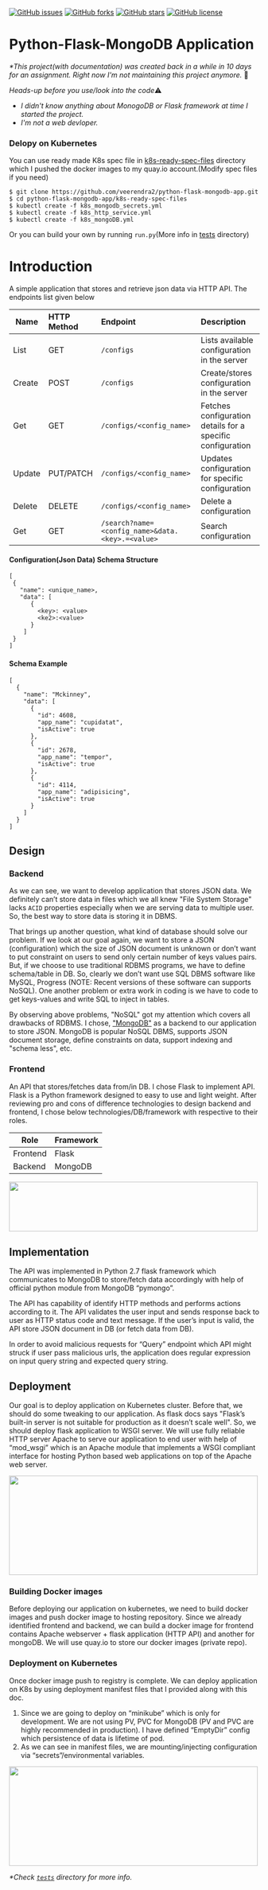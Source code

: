 [![GitHub issues](https://img.shields.io/maintenance/no/2019.svg?style=plastic)](https://img.shields.io/maintenance/no/2019.svg?style=plastic)
[![GitHub forks](https://img.shields.io/github/forks/veerendra2/python-flask-mongodb-app.svg)](https://github.com/veerendra2/python-flask-mongodb-app/network)
[![GitHub stars](https://img.shields.io/github/stars/veerendra2/python-flask-mongodb-app.svg)](https://github.com/veerendra2/python-flask-mongodb-app/stargazers)
[![GitHub license](https://img.shields.io/badge/license-Apache%202-blue.svg)](https://github.com/veerendra2/python-flask-mongodb-app/master/LICENSE)
# Python-Flask-MongoDB Application
_*This project(with documentation) was created back in a while in 10 days for an assignment. Right now I'm not maintaining this project anymore._ :pray: 

_Heads-up before you use/look into the code_:warning:
* _I didn't know anything about MonogoDB or Flask framework at time I started the project._
* _I'm not a web devloper._

### Delopy on Kubernetes
You can use ready made K8s spec file in [k8s-ready-spec-files](https://github.com/veerendra2/python-flask-mongodb-app/tree/master/k8s-ready-spec-files) directory which I pushed the docker images to my quay.io account.(Modify spec files if you need)
```
$ git clone https://github.com/veerendra2/python-flask-mongodb-app.git
$ cd python-flask-mongodb-app/k8s-ready-spec-files
$ kubectl create -f k8s_mongodb_secrets.yml
$ kubectl create -f k8s_http_service.yml
$ kubectl create -f k8s_mongoDB.yml
```
Or you can build your own by running `run.py`(More info in [tests](https://github.com/veerendra2/python-flask-mongodb-app/tree/master/tests) directory)


# Introduction
A simple application that stores and retrieve json data via HTTP API. The endpoints list given below

| Name        | HTTP Method | Endpoint                                         | Description  |
| ----------- |:----------- | :------------------------------------------------| :------------|
| List        | GET         | `/configs`                                       | Lists available configuration in the server |
| Create      | POST        | `/configs`                                       |   Create/stores configuration in the server  |
| Get         | GET         | `/configs/<config_name>`                         |    Fetches configuration details for a specific configuration |
| Update      | PUT/PATCH   | `/configs/<config_name>`                         | Updates configuration for specific configuration |
| Delete      | DELETE      | `/configs/<config_name>`                         |   Delete a configuration   |
| Get         | GET         | `/search?name=<config_name>&data.<key>.=<value>` |  Search configuration  |


#### Configuration(Json Data) Schema Structure
```
[
 {
   "name": <unique_name>,
   "data": [
      {
        <key>: <value>
        <ke2>:<value>
      }
    ]
 }
]
```
#### Schema Example
```
[
  {
    "name": "Mckinney",
    "data": [
      {
        "id": 4608,
        "app_name": "cupidatat",
        "isActive": true
      },
      {
        "id": 2678,
        "app_name": "tempor",
        "isActive": true
      },
      {
        "id": 4114,
        "app_name": "adipisicing",
        "isActive": true
      }
    ]
  }
]
```

## Design
### Backend
As we can see, we want to develop application that stores JSON data. We definitely can’t store data in files which we all knew "File System Storage" lacks `ACID` properties especially when we are serving data to multiple user. So, the best way to store data is storing it in DBMS. 

That brings up another question, what kind of database should solve our problem. If we look at our goal again, we want to store a JSON (configuration) which the size of JSON document is unknown or don’t want to put constraint on users to send only certain number of keys values pairs. But, if we choose to use traditional RDBMS programs, we have to define schema/table in DB. So, clearly we don’t want use SQL DBMS software like MySQL, Progress (NOTE: Recent versions of these software can supports NoSQL). One another problem or extra work in coding is we have to code to get keys-values and write SQL to inject in tables.

By observing above problems, "NoSQL" got my attention which covers all drawbacks of RDBMS. I chose, ["MongoDB"](https://www.mongodb.com/) as a backend to our application to store JSON. MongoDB is popular NoSQL DBMS, supports JSON document storage, define constraints on data, support indexing and "schema less", etc.

### Frontend
An API that stores/fetches data from/in DB. I chose Flask to implement API. Flask is a Python framework designed to easy to use and light weight. 
After reviewing pro and cons of difference technologies to design backend and frontend, I chose below technologies/DB/framework with respective to their roles.

| Role        | Framework | 
| ----------- |:----------| 
| Frontend    | Flask     |
| Backend     | MongoDB   |


<img src="https://raw.githubusercontent.com/veerendra2/python-flask-mongodb-app/master/images/front_back_arch.png" width="500" height="100" />

## Implementation
The API was implemented in Python 2.7 flask framework which communicates to MongoDB to store/fetch data accordingly with help of official python module from MongoDB “pymongo”. 

The API has capability of identify HTTP methods and performs actions according to it. The API validates the user input and sends response back to user as HTTP status code and text message. If the user’s input is valid, the API store JSON document in DB (or fetch data from DB). 

In order to avoid malicious requests for “Query” endpoint which API might struck if user pass malicious urls, the application does regular expression on input query string and expected query string.

## Deployment
Our goal is to deploy application on Kubernetes cluster. Before that, we should do some tweaking to our application. As flask docs says "Flask’s built-in server is not suitable for production as it doesn’t scale well". So, we should deploy flask application to WSGI server. We will use fully reliable HTTP server Apache to serve our application to end user with help of “mod_wsgi” which is an Apache module that implements a WSGI compliant interface for hosting Python based web applications on top of the Apache web server.

<img src="https://raw.githubusercontent.com/veerendra2/python-flask-mongodb-app/master/images/web_server.png" width="500" height="200" />

### Building Docker images
Before deploying our application on kubernetes, we need to build docker images and push docker image to hosting repository. Since we already identified frontend and backend, we can build a  docker image for frontend contains Apache webserver + flask application (HTTP API) and another for mongoDB. We will use quay.io to store our docker images (private repo). 
 
### Deployment on Kubernetes
Once docker image push to registry is complete. We can deploy application on K8s by using deployment manifest files that I provided along with this doc.
1.	Since we are going to deploy on “minikube” which is only for development. We are not using PV, PVC for MongoDB (PV and PVC are highly recommended in production). I have defined “EmptyDir” config which persistence of data is lifetime of pod.
2.	As we can see in manifest files, we are mounting/injecting configuration via “secrets”/environmental variables. 

<img src="https://raw.githubusercontent.com/veerendra2/python-flask-mongodb-app/master/images/k8s_deployment.PNG" width="500" height="200" />

_*Check [`tests`](https://github.com/veerendra2/python-flask-mongodb-app/tree/master/tests) directory for more info._
